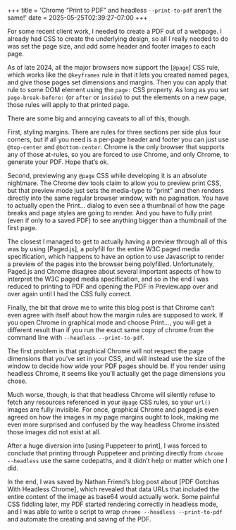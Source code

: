 +++
title = 'Chrome “Print to PDF” and headless <code>--print-to-pdf</code> aren’t the same!'
date = 2025-05-25T02:39:27-07:00
+++

For some recent client work, I needed to create a PDF out of a webpage. I already had CSS to create the underlying design, so all I really needed to do was set the page size, and add some header and footer images to each page.

As of late 2024, all the major browsers now support the [`@page`] CSS rule, which works like the `@keyframes`  rule in that it lets you created named pages, and give those pages set dimensions and margins. Then you can apply that rule to some DOM element using the `page:` CSS property. As long as you set `page-break-before:` (or `after` or `inside`) to put the elements on a new page, those rules will apply to that printed page.

There are some big and annoying caveats to all of this, though.

First, styling margins. There are rules for three sections per side plus four corners, but if all you need is a per-page header and footer you can just use `@top-center` and `@bottom-center`. Chrome is the only browser that supports any of those at-rules, so you are forced to use Chrome, and only Chrome, to generate your PDF. Hope that’s ok.

Second, previewing any `@page` CSS while developing it is an absolute nightmare. The Chrome dev tools claim to allow you to preview print CSS, but that preview mode just sets the media-type to “print” and then renders directly into the same regular browser window, with no pagination. You have to actually open the Print… dialog to even see a thumbnail of how the page breaks and page styles are going to render. And you have to fully print (even if only to a saved PDF) to see anything bigger than a thumbnail of the first page.

The closest I managed to get to actually having a preview through all of this was by using [Paged.js], a polyfill for the entire W3C paged media specification, which happens to have an option to use Javascript to render a preview of the pages into the browser being polyfilled. Unfortunately, Paged.js and Chrome disagree about several important aspects of how to interpret the W3C paged media specification, and so in the end I was reduced to printing to PDF and opening the PDF in Preview.app over and over again until I had the CSS fully correct.

Finally, the bit that drove me to write this blog post is that Chrome can’t even agree with itself about how the margin rules are supposed to work. If you open Chrome in graphical mode and choose Print…, you will get a different result than if you run the exact same copy of chrome from the command line with `--headless --print-to-pdf`.

The first problem is that graphical Chrome will not respect the page dimensions that you’ve set in your CSS, and will instead use the size of the window to decide how wide your PDF pages should be. If you render using headless Chrome, it seems like you’ll actually get the page dimensions you chose.

Much worse, though, is that that headless Chrome will silently refuse to fetch any resources referenced in your `@page` CSS rules, so your `url()` images are fully invisible. For once, graphical Chrome and paged.js even agreed on how the images in my page margins ought to look, making me even more surprised and confused by the way headless Chrome insisted those images did not exist at all.

After a huge diversion into [using Puppeteer to print], I was forced to conclude that printing through Puppeteer and printing directly from `chrome --headless` use the same codepaths, and it didn’t help or matter which one I did.

In the end, I was saved by Nathan Friend’s blog post about [PDF Gotchas With Headless Chrome], which revealed that data URLs that included the entire content of the image as base64 would actually work. Some painful CSS fiddling later, my PDF started rendering correctly in headless mode, and I was able to write a script to wrap `chrome --headless --print-to-pdf` and automate the creating and saving of the PDF.
